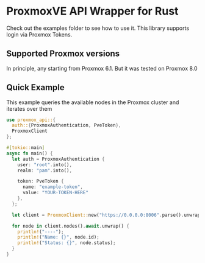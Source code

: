 # ProxmoxVE API Wrapper for Rust

Check out the examples folder to see how to use it. This library supports login via Proxmox Tokens.

## Supported Proxmox versions

In principle, any starting from Proxmox 6.1. But it was tested on Proxmox 8.0

## Quick Example

This example queries the available nodes in the Proxmox cluster and iterates over them

```rs
use proxmox_api::{
  auth::{ProxmoxAuthentication, PveToken},
  ProxmoxClient
};

#[tokio::main]
async fn main() {
  let auth = ProxmoxAuthentication {
    user: "root".into(),
    realm: "pam".into(),

    token: PveToken {
      name: "example-token",
      value: "YOUR-TOKEN-HERE"
    },
  };

  let client = ProxmoxClient::new("https://0.0.0.0:8006".parse().unwrap(), auth);

  for node in client.nodes().await.unwrap() {
    println!("----");
    println!("Name: {}", node.id);
    println!("Status: {}", node.status);
  }
}
```

